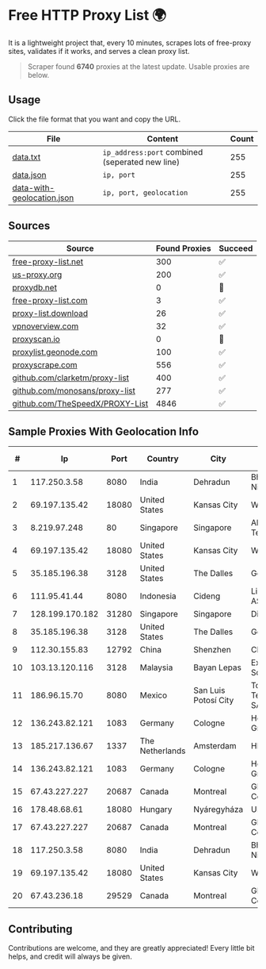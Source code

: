 
# Free HTTP Proxy List 🌍

It is a lightweight project that, every 10 minutes, scrapes lots of free-proxy sites, validates if it works, and serves a clean proxy list.


> Scraper found **6740** proxies at the latest update. Usable proxies are below.

## Usage

Click the file format that you want and copy the URL.


|File|Content|Count|
|----|-------|-----|
|[data.txt](https://raw.githubusercontent.com/themiralay/Proxy-List-World/master/data.txt)|`ip_address:port` combined (seperated new line)|255|
|[data.json](https://raw.githubusercontent.com/themiralay/Proxy-List-World/master/data.json)|`ip, port`|255|
|[data-with-geolocation.json](https://raw.githubusercontent.com/themiralay/Proxy-List-World/master/data-with-geolocation.json)|`ip, port, geolocation`|255|

## Sources

|Source|Found Proxies|Succeed|
|------|-------------|-------|
|[free-proxy-list.net](https://free-proxy-list.net)|300|✅|
|[us-proxy.org](https://www.us-proxy.org)|200|✅|
|[proxydb.net](http://proxydb.net)|0|🚫|
|[free-proxy-list.com](https://free-proxy-list.com/?page=&port=&type%5B%5D=http&type%5B%5D=https&up_time=0&search=Search)|3|✅|
|[proxy-list.download](https://www.proxy-list.download/HTTP)|26|✅|
|[vpnoverview.com](https://vpnoverview.com/privacy/anonymous-browsing/free-proxy-servers)|32|✅|
|[proxyscan.io](https://www.proxyscan.io)|0|🚫|
|[proxylist.geonode.com](https://proxylist.geonode.com/api/proxy-list?limit=300&page=1&sort_by=lastChecked&sort_type=desc&protocols=http,https)|100|✅|
|[proxyscrape.com](https://api.proxyscrape.com/v2/?request=displayproxies&protocol=http&timeout=10000&country=all&ssl=all&anonymity=all)|556|✅|
|[github.com/clarketm/proxy-list](https://raw.githubusercontent.com/clarketm/proxy-list/master/proxy-list-raw.txt)|400|✅|
|[github.com/monosans/proxy-list](https://raw.githubusercontent.com/monosans/proxy-list/main/proxies/http.txt)|277|✅|
|[github.com/TheSpeedX/PROXY-List](https://raw.githubusercontent.com/TheSpeedX/PROXY-List/master/http.txt)|4846|✅|


## Sample Proxies With Geolocation Info

|#|Ip|Port|Country|City|Internet Service Provider|
|-|--|----|-------|----|-------------------------|
|1|117.250.3.58|8080|India|Dehradun|Bharat Sanchar Nigam Ltd|
|2|69.197.135.42|18080|United States|Kansas City|WholeSale Internet|
|3|8.219.97.248|80|Singapore|Singapore|Alibaba (US) Technology Co., Ltd.|
|4|69.197.135.42|18080|United States|Kansas City|WholeSale Internet|
|5|35.185.196.38|3128|United States|The Dalles|Google LLC|
|6|111.95.41.44|8080|Indonesia|Cideng|Linknet-Fastnet ASN|
|7|128.199.170.182|31280|Singapore|Singapore|DigitalOcean, LLC|
|8|35.185.196.38|3128|United States|The Dalles|Google LLC|
|9|112.30.155.83|12792|China|Shenzhen|China Mobile|
|10|103.13.120.116|3128|Malaysia|Bayan Lepas|Exa Bytes Network Sdn.Bhd.|
|11|186.96.15.70|8080|Mexico|San Luis Potosí City|Total Play Telecomunicaciones SA De CV|
|12|136.243.82.121|1083|Germany|Cologne|Hetzner Online GmbH|
|13|185.217.136.67|1337|The Netherlands|Amsterdam|Hbing Limited|
|14|136.243.82.121|1083|Germany|Cologne|Hetzner Online GmbH|
|15|67.43.227.227|20687|Canada|Montreal|GloboTech Communications|
|16|178.48.68.61|18080|Hungary|Nyáregyháza|UPC|
|17|67.43.227.227|20687|Canada|Montreal|GloboTech Communications|
|18|117.250.3.58|8080|India|Dehradun|Bharat Sanchar Nigam Ltd|
|19|69.197.135.42|18080|United States|Kansas City|WholeSale Internet|
|20|67.43.236.18|29529|Canada|Montreal|GloboTech Communications|



## Contributing

Contributions are welcome, and they are greatly appreciated! Every
little bit helps, and credit will always be given.

